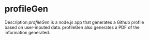 # profileGen 

Description
*profileGen* is a node.js app that generates a Github profile based on user-inputed data. profileGen also generates a PDF of the information generated. 




